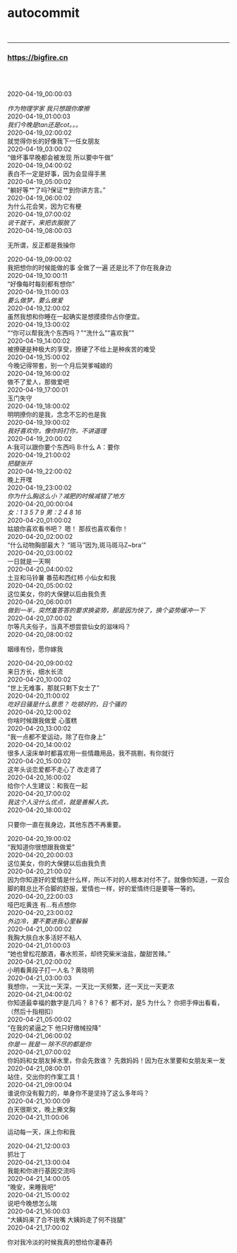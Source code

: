 #  autocommit
<br>
<hr>
<h3> <a href='https://bigfire.cn'  target="_Blank"> https://bigfire.cn</a></h3>
<br><br>


2020-04-19_00:00:03 <div id="post82" class="post82"> <cite>作为物理学家 我只想跟你摩擦</cite> </div>
2020-04-19_01:00:03 <div id="post13" class="post13"> <cite>我们今晚是tan还是cot。。。</cite> </div>
2020-04-19_02:00:02 <div id="post13" class="post13"> <article>就觉得你长的好像我下一任女朋友</article> </div>
2020-04-19_03:00:02 <div id="post24" class="post24"> <q>做坏事早晚都会被发现 所以要中午做</q> </div>
2020-04-19_04:00:02 <div id="post48" class="post48"> <article>表白不一定是好事，因为会显得手黑</article> </div>
2020-04-19_05:00:02 <div id="post28" class="post28"> <q>躺好等艹了吗?保证艹到你讲方言。</q> </div>
2020-04-19_06:00:02 <div id="post80" class="post80"> <div>为什么花会笑，因为它有梗</div> </div>
2020-04-19_07:00:02 <div id="post26" class="post26"> <cite>说干就干，来把衣服脱了</cite> </div>
2020-04-19_08:00:03 <div id="post17" class="post17"> <p>无所谓，反正都是我操你</p> </div>
2020-04-19_09:00:02 <div id="post62" class="post62"> <span>我把想你的时候能做的事 全做了一遍 还是比不了你在我身边</span> </div>
2020-04-19_10:00:11 <div id="post2" class="post2"> <q>好像每时每刻都有想你</q> </div>
2020-04-19_11:00:03 <div id="post8" class="post8"> <cite>要么做梦，要么做爱</cite> </div>
2020-04-19_12:00:02 <div id="post90" class="post90"> <span>虽然我想和你睡在一起确实是想摸摸你占你便宜。</span> </div>
2020-04-19_13:00:02 <div id="post33" class="post33"> <q>“你可以帮我洗个东西吗？”“洗什么”“喜欢我”</q> </div>
2020-04-19_14:00:02 <div id="post60" class="post60"> <div>被撩硬是种极大的享受，撩硬了不给上是种疾苦的难受</div> </div>
2020-04-19_15:00:02 <div id="post31" class="post31"> <font>今晚记得带套，别一个月后哭爹喊娘的</font> </div>
2020-04-19_16:00:02 <div id="post75" class="post75"> <div>做不了爱人，那做爱吧</div> </div>
2020-04-19_17:00:01 <div id="post21" class="post21"> <font>玉门失守</font> </div>
2020-04-19_18:00:02 <div id="post55" class="post55"> <font>明明撩你的是我，念念不忘的也是我</font> </div>
2020-04-19_19:00:02 <div id="post17" class="post17"> <cite>我好喜欢你，像你妈打你，不讲道理</cite> </div>
2020-04-19_20:00:02 <div id="post34" class="post34"> <font>A:我可以跟你要个东西吗 B:什么 A：要你</font> </div>
2020-04-19_21:00:02 <div id="post35" class="post35"> <cite>把腿张开</cite> </div>
2020-04-19_22:00:02 <div id="post35" class="post35"> <div>晚上开嘿</div> </div>
2020-04-19_23:00:02 <div id="post96" class="post96"> <cite>你为什么胸这么小？减肥的时候减错了地方</cite> </div>
2020-04-20_00:00:04 <div id="post30" class="post30"> <cite>女：1 3 5 7 9 男：2 4 8 16</cite> </div>
2020-04-20_01:00:02 <div id="post83" class="post83"> <article>姑娘你喜欢看书吧？ 嗯！ 那叔也喜欢看你！</article> </div>
2020-04-20_02:00:02 <div id="post21" class="post21"> <q>什么动物胸部最大？ “斑马”因为,斑马斑马Z~bra'</q> </div>
2020-04-20_03:00:02 <div id="post34" class="post34"> <span>一日就是一天啊</span> </div>
2020-04-20_04:00:02 <div id="post66" class="post66"> <article>土豆和马铃薯 番茄和西红柿 小仙女和我</article> </div>
2020-04-20_05:00:02 <div id="post36" class="post36"> <font>这位美女，你的大保健以后由我负责</font> </div>
2020-04-20_06:00:01 <div id="post26" class="post26"> <cite>做到一半，突然羞答答的要求换姿势，那是因为快了，换个姿势缓冲一下</cite> </div>
2020-04-20_07:00:02 <div id="post56" class="post56"> <span>尔等凡夫俗子，当真不想尝尝仙女的滋味吗？</span> </div>
2020-04-20_08:00:02 <div id="post21" class="post21"> <p>姻缘有份，愿你嫁我</p> </div>
2020-04-20_09:00:02 <div id="post70" class="post70"> <font>来日方长，细水长流</font> </div>
2020-04-20_10:00:02 <div id="post87" class="post87"> <q>世上无难事，那就只剩下女士了</q> </div>
2020-04-20_11:00:02 <div id="post9" class="post9"> <cite>吃好日骚是什么意思？ 吃顿好的，日个骚的</cite> </div>
2020-04-20_12:00:02 <div id="post71" class="post71"> <span>你啥时候跟我做爱 心蛋糕</span> </div>
2020-04-20_13:00:02 <div id="post96" class="post96"> <q>我一点都不爱运动，除了在你身上</q> </div>
2020-04-20_14:00:02 <div id="post39" class="post39"> <font>很多人滚床单时都喜欢用一些情趣用品，我不挑剔，有你就行</font> </div>
2020-04-20_15:00:02 <div id="post23" class="post23"> <div>这年头谈恋爱都不走心了 改走肾了</div> </div>
2020-04-20_16:00:02 <div id="post2" class="post2"> <font>给你个人生建议：和我在一起</font> </div>
2020-04-20_17:00:02 <div id="post37" class="post37"> <cite>我这个人没什么优点，就是善解人衣。</cite> </div>
2020-04-20_18:00:02 <div id="post26" class="post26"> <p>只要你一直在我身边，其他东西不再重要。</p> </div>
2020-04-20_19:00:02 <div id="post86" class="post86"> <q>我知道你很想跟我做爱</q> </div>
2020-04-20_20:00:03 <div id="post14" class="post14"> <article>这位美女，你的大保健以后由我负责</article> </div>
2020-04-20_21:00:02 <div id="post53" class="post53"> <div>因为你知道好的爱情是什么样，所以不对的人根本对付不了。就像你知道，一双合脚的鞋总比不合脚的舒服，爱情也一样，好的爱情终归是要等一等的。</div> </div>
2020-04-20_22:00:03 <div id="post98" class="post98"> <span>哑巴吃黄连 有...有点想你</span> </div>
2020-04-20_23:00:02 <div id="post6" class="post6"> <cite>外边冷，要不要进我心里躲躲</cite> </div>
2020-04-21_00:00:02 <div id="post54" class="post54"> <font>我胸大肤白水多活好不粘人</font> </div>
2020-04-21_01:00:03 <div id="post62" class="post62"> <q>她也曾松花酿酒，春水煎茶，却终究柴米油盐，酸甜苦辣。</q> </div>
2020-04-21_02:00:02 <div id="post93" class="post93"> <span>小明看黄段子打一人名？黄晓明</span> </div>
2020-04-21_03:00:03 <div id="post33" class="post33"> <div>我想你，一天比一天深，一天比一天频繁，还一天比一天更浓</div> </div>
2020-04-21_04:00:02 <div id="post86" class="post86"> <div>你知道最幸福的数字是几吗？ 8？6？ 都不对，是5 为什么？ 你把手伸出看看，（然后十指相扣）</div> </div>
2020-04-21_05:00:02 <div id="post1" class="post1"> <q>在我的紧逼之下 他只好缴械投降</q> </div>
2020-04-21_06:00:02 <div id="post21" class="post21"> <cite>你是一 我是一 除不尽的都是你</cite> </div>
2020-04-21_07:00:02 <div id="post89" class="post89"> <article>你妈妈和女朋友掉水里，你会先救谁？ 先救妈妈！因为在水里要和女朋友来一发</article> </div>
2020-04-21_08:00:01 <div id="post51" class="post51"> <span>站住，交出你的作案工具！</span> </div>
2020-04-21_09:00:04 <div id="post56" class="post56"> <font>谁说你没有毅力的，单身你不是坚持了这么多年吗？</font> </div>
2020-04-21_10:00:09 <div id="post60" class="post60"> <article>白天很斯文，晚上撕文胸</article> </div>
2020-04-21_11:00:06 <div id="post58" class="post58"> <p>运动每一天，床上你和我</p> </div>
2020-04-21_12:00:03 <div id="post28" class="post28"> <font>抓壮丁</font> </div>
2020-04-21_13:00:04 <div id="post54" class="post54"> <span>我能和你进行基因交流吗</span> </div>
2020-04-21_14:00:05 <div id="post65" class="post65"> <q>晚安，来睡我吧</q> </div>
2020-04-21_15:00:02 <div id="post50" class="post50"> <div>说吧今晚想怎么喘</div> </div>
2020-04-21_16:00:03 <div id="post26" class="post26"> <q>大姨妈来了合不拢嘴 大姨妈走了何不拢腿</q> </div>
2020-04-21_17:00:02 <div id="post90" class="post90"> <p>你对我冷淡的时候我真的想给你灌春药</p> </div>
